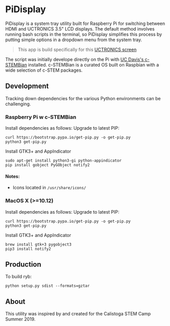 # PiDisplay

PiDisplay is a system tray utility built for Raspberry Pi for switching between HDMI and UCTRONICS 3.5" LCD displays. The default method involves running bash scripts in the terminal, so PiDisplay simplifies this process by putting simple options in a dropdown menu from the system tray.

> This app is build specifically for this [UCTRONICS screen](https://github.com/UCTRONICS/UCTRONICS_LCD35_RPI)

The script was initially develope directly on the Pi with [UC Davis's c-STEMBian](https://c-stem.ucdavis.edu/c-stembian/download-2/) installed. c-STEMBian is a curated OS built on Raspbian with a wide selection of c-STEM packages.

## Development

Tracking down dependencies for the various Python environments can be challenging.

### Raspberry Pi w c-STEMBian

Install dependencies as follows:
Upgrade to latest PIP:
```
curl https://bootstrap.pypa.io/get-pip.py -o get-pip.py
python3 get-pip.py
```
Install GTK3+ and AppIndicator
```
sudo apt-get install python3-gi python-appindicator
pip install gobject PyGObject notify2
```
#### Notes:

- Icons located in `/usr/share/icons/`

### MacOS X (>=10.12)

Install dependencies as follows:
Upgrade to latest PIP:
```
curl https://bootstrap.pypa.io/get-pip.py -o get-pip.py
python3 get-pip.py
```
Install GTK3+ and AppIndicator
```
brew install gtk+3 pygobject3
pip3 install notify2
```

## Production

To build ryb:
```
python setup.py sdist --formats=gztar
```

## About

This utility was inspired by and created for the Calistoga STEM Camp Summer 2019.